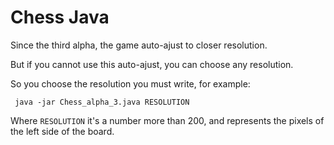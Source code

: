 # Chess Java

<p>Since the third alpha, the game auto-ajust to closer resolution.</p>
<p>But if you cannot use this auto-ajust, you can choose any resolution.</p>
<p>So you choose the resolution you must write, for example:</p>

<p><code> java -jar Chess_alpha_3.java RESOLUTION </code></p>

Where <code>RESOLUTION</code> it's a number more than 200, and represents the pixels of the left side of the board.
